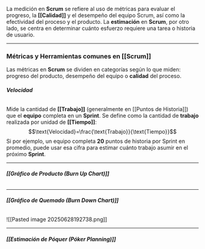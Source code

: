 La medición en **Scrum** se refiere al uso de métricas para evaluar el progreso, la **[[Calidad]]** y el desempeño del equipo Scrum, así como la efectividad del proceso y el producto. 
La **estimación** en **Scrum**, por otro lado, se centra en determinar cuánto esfuerzo requiere una tarea o historia de usuario.
****
### **Métricas y Herramientas comunes en [[Scrum]]**
Las métricas en **Scrum** se dividen en categorías según lo que miden: progreso del producto, desempeño del equipo o **calidad** del proceso.
###### **Velocidad**
Mide la cantidad de **[[Trabajo]]** (generalmente en [[Puntos de Historia]]) que el **equipo** completa en un **Sprint**. 
Se define como la cantidad de **trabajo** realizada por unidad de **[[Tiempo]]**: $$\text{Velocidad}=\frac{\text{Trabajo}}{\text{Tiempo}}$$Si por ejemplo, un equipo completa **20** puntos de historia por Sprint en promedio, puede usar esa cifra para estimar cuánto trabajo asumir en el próximo **Sprint**.
****
###### **[[Gráfico de Producto (Burn Up Chart)]]**
****
###### **[[Gráfico de Quemado (Burn Down Chart)]]**
![[Pasted image 20250628192738.png]]
****
###### **[[Estimación de Póquer (Póker Planning)]]**

